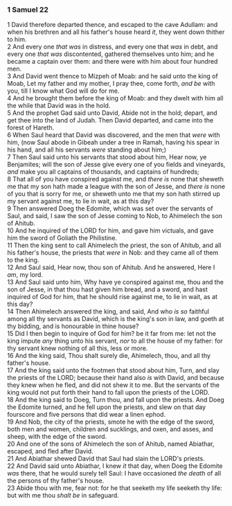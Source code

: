 ### 1 Samuel 22

1 David therefore departed thence, and escaped to the cave Adullam: and when his brethren and all his father's house heard *it*, they went down thither to him.  
2 And every one *that was* in distress, and every one that *was* in debt, and every one *that was* discontented, gathered themselves unto him; and he became a captain over them: and there were with him about four hundred men.  
3 And David went thence to Mizpeh of Moab: and he said unto the king of Moab, Let my father and my mother, I pray thee, come forth, *and be* with you, till I know what God will do for me.  
4 And he brought them before the king of Moab: and they dwelt with him all the while that David was in the hold.  
5 And the prophet Gad said unto David, Abide not in the hold; depart, and get thee into the land of Judah. Then David departed, and came into the forest of Hareth.  
6 When Saul heard that David was discovered, and the men that *were* with him, (now Saul abode in Gibeah under a tree in Ramah, having his spear in his hand, and all his servants *were* standing about him;)  
7 Then Saul said unto his servants that stood about him, Hear now, ye Benjamites; will the son of Jesse give every one of you fields and vineyards, *and* make you all captains of thousands, and captains of hundreds;  
8 That all of you have conspired against me, and *there is* none that sheweth me that my son hath made a league with the son of Jesse, and *there is* none of you that is sorry for me, or sheweth unto me that my son hath stirred up my servant against me, to lie in wait, as at this day?  
9 Then answered Doeg the Edomite, which was set over the servants of Saul, and said, I saw the son of Jesse coming to Nob, to Ahimelech the son of Ahitub.  
10 And he inquired of the LORD for him, and gave him victuals, and gave him the sword of Goliath the Philistine.  
11 Then the king sent to call Ahimelech the priest, the son of Ahitub, and all his father's house, the priests that *were* in Nob: and they came all of them to the king.  
12 And Saul said, Hear now, thou son of Ahitub. And he answered, Here I *am*, my lord.  
13 And Saul said unto him, Why have ye conspired against me, thou and the son of Jesse, in that thou hast given him bread, and a sword, and hast inquired of God for him, that he should rise against me, to lie in wait, as at this day?  
14 Then Ahimelech answered the king, and said, And who *is so* faithful among all thy servants as David, which is the king's son in law, and goeth at thy bidding, and is honourable in thine house?  
15 Did I then begin to inquire of God for him? be it far from me: let not the king impute *any* thing unto his servant, *nor* to all the house of my father: for thy servant knew nothing of all this, less or more.  
16 And the king said, Thou shalt surely die, Ahimelech, thou, and all thy father's house.  
17 And the king said unto the footmen that stood about him, Turn, and slay the priests of the LORD; because their hand also *is* with David, and because they knew when he fled, and did not shew it to me. But the servants of the king would not put forth their hand to fall upon the priests of the LORD.  
18 And the king said to Doeg, Turn thou, and fall upon the priests. And Doeg the Edomite turned, and he fell upon the priests, and slew on that day fourscore and five persons that did wear a linen ephod.  
19 And Nob, the city of the priests, smote he with the edge of the sword, both men and women, children and sucklings, and oxen, and asses, and sheep, with the edge of the sword.  
20 And one of the sons of Ahimelech the son of Ahitub, named Abiathar, escaped, and fled after David.  
21 And Abiathar shewed David that Saul had slain the LORD's priests.  
22 And David said unto Abiathar, I knew *it* that day, when Doeg the Edomite *was* there, that he would surely tell Saul: I have occasioned *the death* of all the persons of thy father's house.  
23 Abide thou with me, fear not: for he that seeketh my life seeketh thy life: but with me thou *shalt be* in safeguard.  
